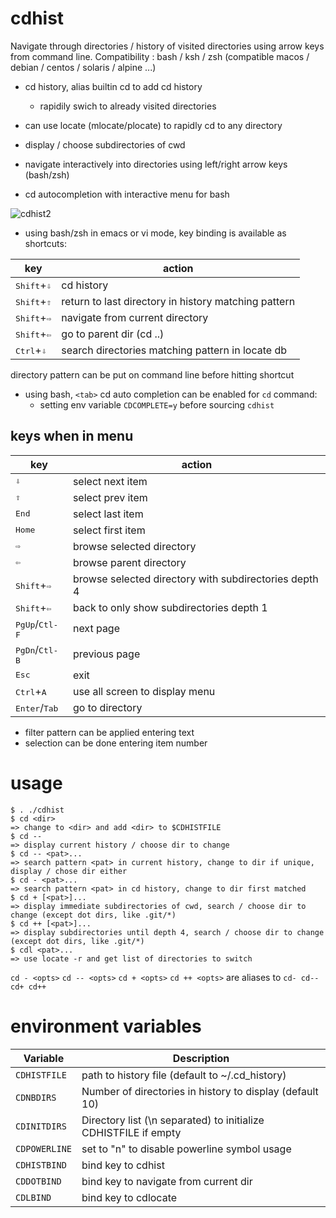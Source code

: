 # cdhist

Navigate through directories / history of visited directories using arrow keys from command line.
Compatibility : bash / ksh / zsh
(compatible macos / debian / centos / solaris / alpine ...)

* cd history, alias builtin cd to add cd history  
  * rapidily swich to already visited directories

* can use locate (mlocate/plocate) to rapidly cd to any directory

* display / choose subdirectories of cwd

* navigate interactively into directories using left/right arrow keys (bash/zsh)

* cd autocompletion with interactive menu for bash

![cdhist2](https://github.com/joknarf/cdhist/assets/10117818/e8eb130c-9cc8-4a1d-904d-034b6d1f93b4)

* using bash/zsh in emacs or vi mode, key binding is available as shortcuts:

|key        | action                                                                    |
|-----------|---------------------------------------------------------------------------|
|<kbd>Shift</kbd>+<kbd>⇩</kbd>   | cd history                                           |
|<kbd>Shift</kbd>+<kbd>⇧</kbd>   | return to last directory in history matching pattern |
|<kbd>Shift</kbd>+<kbd>⇨</kbd>   | navigate from current directory                      |
|<kbd>Shift</kbd>+<kbd>⇦</kbd>   | go to parent dir (cd ..)                             |
|<kbd>Ctrl</kbd>+<kbd>⇩</kbd>    | search directories matching pattern in locate db     |

directory pattern can be put on command line before hitting shortcut

* using bash, `<tab>` cd auto completion can be enabled for `cd` command:
  * setting env variable `CDCOMPLETE=y` before sourcing `cdhist`

## keys when in menu

|key                             | action                                                |
|--------------------------------|-------------------------------------------------------|
|<kbd>⇩</kbd>                    | select next item                                      | 
|<kbd>⇧</kbd>                    | select prev item                                      |
|<kbd>End</kbd>                  | select last item                                      |
|<kbd>Home</kbd>                 | select first item                                     | 
|<kbd>⇨</kbd>                    | browse selected directory                             |
|<kbd>⇦</kbd>                    | browse parent directory                               |
|<kbd>Shift</kbd>+<kbd>⇨</kbd>   | browse selected directory with subdirectories depth 4 |
|<kbd>Shift</kbd>+<kbd>⇦</kbd>   | back to only show subdirectories depth 1              |
|<kbd>PgUp</kbd>/<kbd>Ctl-F</kbd>| next page                                             |
|<kbd>PgDn</kbd>/<kbd>Ctl-B</kbd>| previous page                                         |
|<kbd>Esc</kbd>                  | exit                                                  |
|<kbd>Ctrl</kbd>+<kbd>A</kbd>    | use all screen to display menu                        |
|<kbd>Enter</kbd>/<kbd>Tab</kbd> | go to directory                                       |

* filter pattern can be applied entering text
* selection can be done entering item number


# usage

```
$ . ./cdhist
$ cd <dir>
=> change to <dir> and add <dir> to $CDHISTFILE
$ cd --
=> display current history / choose dir to change
$ cd -- <pat>...
=> search pattern <pat> in current history, change to dir if unique, display / chose dir either
$ cd - <pat>...
=> search pattern <pat> in cd history, change to dir first matched
$ cd + [<pat>]...
=> display immediate subdirectories of cwd, search / choose dir to change (except dot dirs, like .git/*)
$ cd ++ [<pat>]...
=> display subdirectories until depth 4, search / choose dir to change (except dot dirs, like .git/*)
$ cdl <pat>...
=> use locate -r and get list of directories to switch
```

`cd - <opts>` `cd -- <opts>` `cd + <opts>` `cd ++ <opts>` are aliases to `cd- cd-- cd+ cd++`


# environment variables

|Variable     | Description                                                       |
|-------------|-------------------------------------------------------------------|
|`CDHISTFILE` | path to history file (default to ~/.cd_history)                   |
|`CDNBDIRS`   | Number of directories in history to display (default 10)          |
|`CDINITDIRS` | Directory list (\n separated) to initialize CDHISTFILE if empty   |
|`CDPOWERLINE`| set to "n" to disable powerline symbol usage                      |
|`CDHISTBIND` | bind key to cdhist                                                |
|`CDDOTBIND`  | bind key to navigate from current dir                             |
|`CDLBIND`    | bind key to cdlocate                                              |

